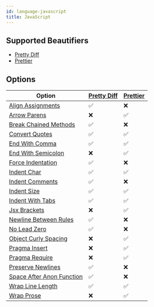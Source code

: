 ```yaml
---
id: language-javascript
title: JavaScript
---
```

## Supported Beautifiers
- [Pretty Diff](/docs/beautifier-pretty-diff.html)
- [Prettier](/docs/beautifier-prettier.html)
## Options
| Option | [Pretty Diff](/docs/beautifier-pretty-diff.html) | [Prettier](/docs/beautifier-prettier.html) |
| --- | --- | --- |
| [Align Assignments](/docs/option-align-assignments.html) | &#9989; | &#10060; |
| [Arrow Parens](/docs/option-arrow-parens.html) | &#10060; | &#9989; |
| [Break Chained Methods](/docs/option-break-chained-methods.html) | &#9989; | &#10060; |
| [Convert Quotes](/docs/option-convert-quotes.html) | &#9989; | &#9989; |
| [End With Comma](/docs/option-end-with-comma.html) | &#9989; | &#9989; |
| [End With Semicolon](/docs/option-end-with-semicolon.html) | &#10060; | &#9989; |
| [Force Indentation](/docs/option-force-indentation.html) | &#9989; | &#10060; |
| [Indent Char](/docs/option-indent-char.html) | &#9989; | &#9989; |
| [Indent Comments](/docs/option-indent-comments.html) | &#9989; | &#10060; |
| [Indent Size](/docs/option-indent-size.html) | &#9989; | &#9989; |
| [Indent With Tabs](/docs/option-indent-with-tabs.html) | &#9989; | &#9989; |
| [Jsx Brackets](/docs/option-jsx-brackets.html) | &#10060; | &#9989; |
| [Newline Between Rules](/docs/option-newline-between-rules.html) | &#9989; | &#10060; |
| [No Lead Zero](/docs/option-no-lead-zero.html) | &#9989; | &#10060; |
| [Object Curly Spacing](/docs/option-object-curly-spacing.html) | &#10060; | &#9989; |
| [Pragma Insert](/docs/option-pragma-insert.html) | &#10060; | &#9989; |
| [Pragma Require](/docs/option-pragma-require.html) | &#10060; | &#9989; |
| [Preserve Newlines](/docs/option-preserve-newlines.html) | &#9989; | &#10060; |
| [Space After Anon Function](/docs/option-space-after-anon-function.html) | &#9989; | &#10060; |
| [Wrap Line Length](/docs/option-wrap-line-length.html) | &#9989; | &#9989; |
| [Wrap Prose](/docs/option-wrap-prose.html) | &#10060; | &#9989; |